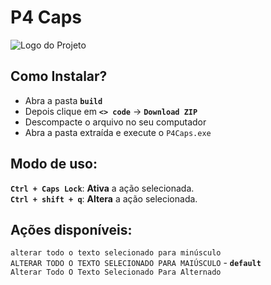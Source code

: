 # P4 Caps
![Logo do Projeto](https://i.ibb.co/xhjMDCx/imagem-2024-07-14-162934734.png)

## Como Instalar?
* Abra a pasta **` build `**
* Depois clique em **`<> code`** → **`Download ZIP`**
* Descompacte o arquivo no seu computador
* Abra a pasta extraída e execute o `P4Caps.exe`

## Modo de uso:  
**` Ctrl + Caps Lock `**: **Ativa** a ação selecionada.  
**` Ctrl + shift + q `**: **Altera** a ação selecionada.  

## Ações disponíveis:  
` alterar todo o texto selecionado para minúsculo `  
` ALTERAR TODO O TEXTO SELECIONADO PARA MAIÚSCULO ` - **`default`**  
` Alterar Todo O Texto Selecionado Para Alternado `  

